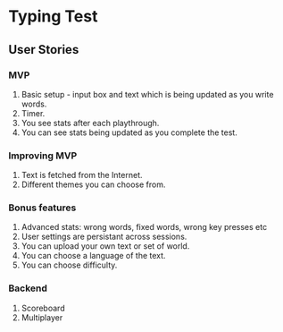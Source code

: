 # Typing Test

## User Stories

### MVP

1. Basic setup - input box and text which is being updated as you write words.
1. Timer.
1. You see stats after each playthrough.
1. You can see stats being updated as you complete the test.

### Improving MVP

1. Text is fetched from the Internet.
1. Different themes you can choose from.

### Bonus features

1. Advanced stats: wrong words, fixed words, wrong key presses etc
1. User settings are persistant across sessions.
1. You can upload your own text or set of world.
1. You can choose a language of the text.
1. You can choose difficulty.

### Backend

1. Scoreboard
1. Multiplayer
